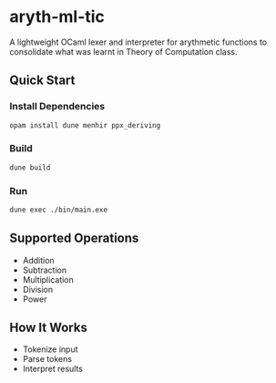 # aryth-ml-tic

A lightweight OCaml lexer and interpreter for arythmetic functions to consolidate what was learnt in Theory of Computation class.

## Quick Start 
### Install Dependencies
```bash
opam install dune menhir ppx_deriving
```
### Build
```bash
dune build
```
### Run
```bash
dune exec ./bin/main.exe
```

## Supported Operations
- Addition
- Subtraction
- Multiplication
- Division
- Power

## How It Works
- Tokenize input
- Parse tokens
- Interpret results
